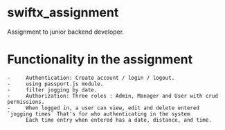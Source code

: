 # swiftx_assignment
Assignment to junior backend developer.
# Functionality in the assignment

    -     Authentication: Create account / login / logout.
    -     using passport.js module.
    -     filter jogging by date.
    -     Authorization: Three roles : Admin, Manager and User with crud permissions.
    -     When logged in, a user can view, edit and delete entered `jogging times` That's for who authenticating in the system
          Each time entry when entered has a date, distance, and time.
